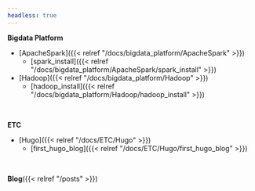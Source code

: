 ```yaml
---
headless: true
---
```


**Bigdata Platform**
- [ApacheSpark]({{< relref "/docs/bigdata_platform/ApacheSpark" >}})
  - [spark_install]({{< relref "/docs/bigdata_platform/ApacheSpark/spark_install" >}})
- [Hadoop]({{< relref "/docs/bigdata_platform/Hadoop" >}})
  - [hadoop_install]({{< relref "/docs/bigdata_platform/Hadoop/hadoop_install" >}})
<br />

**ETC**
- [Hugo]({{< relref "/docs/ETC/Hugo" >}})
  - [first_hugo_blog]({{< relref "/docs/ETC/Hugo/first_hugo_blog" >}})
<br />

**Blog**({{< relref "/posts" >}})